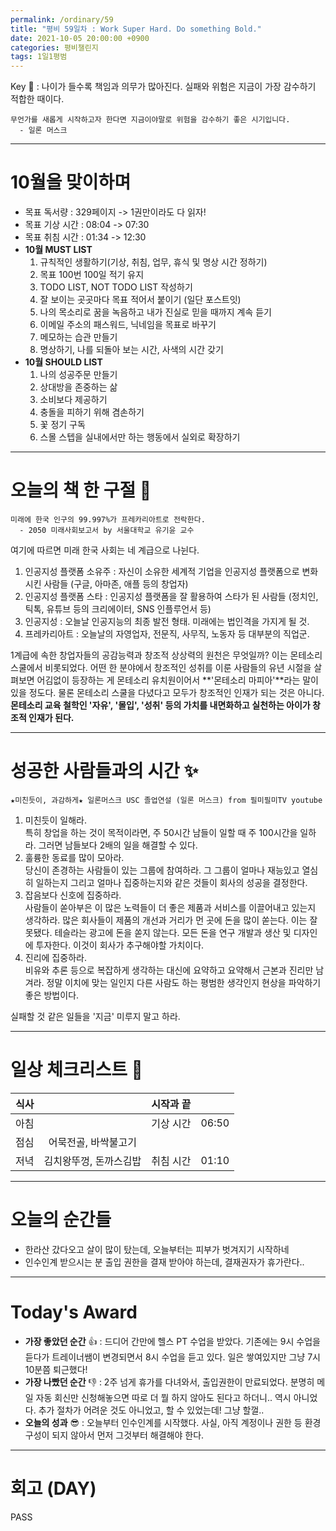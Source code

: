 ```yaml
---
permalink: /ordinary/59
title: "평비 59일차 : Work Super Hard. Do something Bold."
date: 2021-10-05 20:00:00 +0900
categories: 평비챌린지
tags: 1일1평범
---  
```

Key 🔑 : 나이가 들수록 책임과 의무가 많아진다. 실패와 위험은 지금이 가장 감수하기 적합한 때이다.
```
무언가를 새롭게 시작하고자 한다면 지금이야말로 위험을 감수하기 좋은 시기입니다.
  - 일론 머스크
```

---
# 10월을 맞이하며
- 목표 독서량 : 329페이지 -> 1권만이라도 다 읽자!
- 목표 기상 시간 : 08:04 -> 07:30
- 목표 취침 시간 : 01:34 -> 12:30
- **10월 MUST LIST**
  1. 규칙적인 생활하기(기상, 취침, 업무, 휴식 및 명상 시간 정하기)  
  2. 목표 100번 100일 적기 유지  
  3. TODO LIST, NOT TODO LIST 작성하기  
  4. 잘 보이는 곳곳마다 목표 적어서 붙이기 (일단 포스트잇)  
  5. 나의 목소리로 꿈을 녹음하고 내가 진실로 믿을 때까지 계속 듣기  
  6. 이메일 주소의 패스워드, 닉네임을 목표로 바꾸기  
  7. 메모하는 습관 만들기  
  8. 명상하기, 나를 되돌아 보는 시간, 사색의 시간 갖기  
- **10월 SHOULD LIST**
  1. 나의 성공주문 만들기  
  2. 상대방을 존중하는 삶  
  3. 소비보다 제공하기  
  4. 충돌을 피하기 위해 겸손하기  
  5. 꽃 정기 구독
  6. 스몰 스텝을 실내에서만 하는 행동에서 실외로 확장하기

---
# 오늘의 책 한 구절 📕
```
미래에 한국 인구의 99.997%가 프레카리아트로 전락한다.
  - 2050 미래사회보고서 by 서울대학교 유기윤 교수
```
여기에 따르면 미래 한국 사회는 네 계급으로 나뉜다.
1. 인공지성 플랫폼 소유주 : 자신이 소유한 세계적 기업을 인공지성 플랫폼으로 변화시킨 사람들 (구글, 아마존, 애플 등의 창업자)
2. 인공지성 플랫폼 스타 : 인공지성 플랫폼을 잘 활용하여 스타가 된 사람들 (정치인, 틱톡, 유튜브 등의 크리에이터, SNS 인플루언서 등)
3. 인공지성 : 오늘날 인공지능의 최종 발전 형태. 미래에는 법인격을 가지게 될 것.
4. 프레카리아트 : 오늘날의 자영업자, 전문직, 사무직, 노동자 등 대부분의 직업군.

1계급에 속한 창업자들의 공감능력과 창조적 상상력의 원천은 무엇일까? 이는 몬테소리 스쿨에서 비롯되었다. 어떤 한 분야에서 창조적인 성취를 이룬 사람들의 유년 시절을 살펴보면 어김없이 등장하는 게 몬테소리 유치원이어서 **'몬테소리 마피아'**라는 말이 있을 정도다. 물론 몬테소리 스쿨을 다녔다고 모두가 창조적인 인재가 되는 것은 아니다. **몬테소리 교육 철학인 '자유', '몰입', '성취' 등의 가치를 내면화하고 실천하는 아이가 창조적 인재가 된다.**

---
# 성공한 사람들과의 시간 ✨
`★미친듯이, 과감하게★ 일론머스크 USC 졸업연설 (일론 머스크) from 필미필미TV youtube`  
1. 미친듯이 일해라.  
특히 창업을 하는 것이 목적이라면, 주 50시간 남들이 일할 때 주 100시간을 일하라. 그러면 남들보다 2배의 일을 해결할 수 있다.  
2. 훌륭한 동료를 많이 모아라.  
당신이 존경하는 사람들이 있는 그룹에 참여하라. 그 그룹이 얼마나 재능있고 열심히 일하는지 그리고 얼마나 집중하는지와 같은 것들이 회사의 성공을 결정한다.  
3. 잡음보다 신호에 집중하라.  
사람들이 쏟아부은 이 많은 노력들이 더 좋은 제품과 서비스를 이끌어내고 있는지 생각하라. 많은 회사들이 제품의 개선과 거리가 먼 곳에 돈을 많이 쏟는다. 이는 잘못됐다. 테슬라는 광고에 돈을 쏟지 않는다. 모든 돈을 연구 개발과 생산 및 디자인에 투자한다. 이것이 회사가 추구해야할 가치이다.  
4. 진리에 집중하라.  
비유와 추론 등으로 복잡하게 생각하는 대신에 요약하고 요약해서 근본과 진리만 남겨라. 정말 이치에 맞는 일인지 다른 사람도 하는 평범한 생각인지 현상을 파악하기 좋은 방법이다.  

실패할 것 같은 일들을 '지금' 미루지 말고 하라.  

---
# 일상 체크리스트 📃

| 식사 |  | 시작과 끝 |  |
|:----:|:----:|:----:|:----:|
| 아침 |  | 기상 시간 | 06:50 |
| 점심 | 어묵전골, 바싹불고기 |  |  |
| 저녁 | 김치왕뚜껑, 돈까스김밥 | 취침 시간 | 01:10 |

---
# 오늘의 순간들
- 한라산 갔다오고 살이 많이 탔는데, 오늘부터는 피부가 벗겨지기 시작하네  
- 인수인계 받으시는 분 출입 권한을 결재 받아야 하는데, 결재권자가 휴가란다..  

---
# Today's Award
- **가장 좋았던 순간** 👍 : 드디어 간만에 헬스 PT 수업을 받았다. 기존에는 9시 수업을 듣다가 트레이너쌤이 변경되면서 8시 수업을 듣고 있다. 일은 쌓여있지만 그냥 7시 10분쯤 퇴근했다!
- **가장 나빴던 순간** 👎 : 2주 넘게 휴가를 다녀와서, 출입권한이 만료되었다. 분명히 메일 자동 회신만 신청해놓으면 따로 더 뭘 하지 않아도 된다고 하더니.. 역시 아니었다. 추가 절차가 어려운 것도 아니었고, 할 수 있었는데! 그냥 할껄..  
- **오늘의 성과** 😎 : 오늘부터 인수인계를 시작했다. 사실, 아직 계정이나 권한 등 환경 구성이 되지 않아서 먼저 그것부터 해결해야 한다.

---
# 회고 (DAY)
PASS